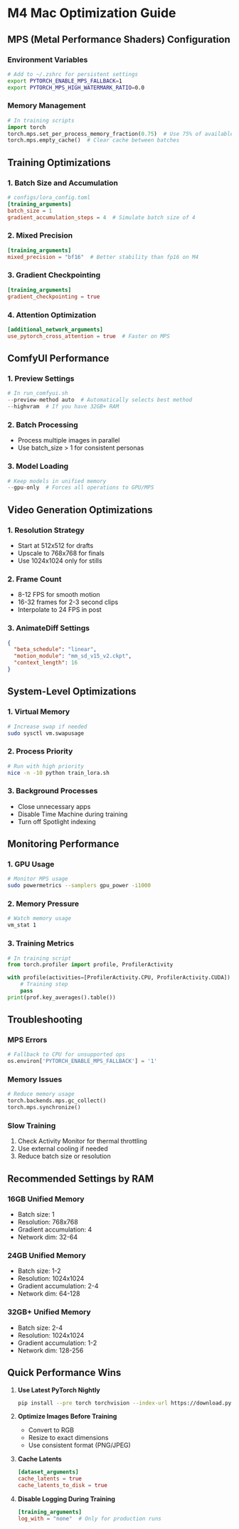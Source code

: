 # M4 Mac Optimization Guide

## MPS (Metal Performance Shaders) Configuration

### Environment Variables
```bash
# Add to ~/.zshrc for persistent settings
export PYTORCH_ENABLE_MPS_FALLBACK=1
export PYTORCH_MPS_HIGH_WATERMARK_RATIO=0.0
```

### Memory Management
```python
# In training scripts
import torch
torch.mps.set_per_process_memory_fraction(0.75)  # Use 75% of available memory
torch.mps.empty_cache()  # Clear cache between batches
```

## Training Optimizations

### 1. Batch Size and Accumulation
```toml
# configs/lora_config.toml
[training_arguments]
batch_size = 1
gradient_accumulation_steps = 4  # Simulate batch size of 4
```

### 2. Mixed Precision
```toml
[training_arguments]
mixed_precision = "bf16"  # Better stability than fp16 on M4
```

### 3. Gradient Checkpointing
```toml
[training_arguments]
gradient_checkpointing = true
```

### 4. Attention Optimization
```toml
[additional_network_arguments]
use_pytorch_cross_attention = true  # Faster on MPS
```

## ComfyUI Performance

### 1. Preview Settings
```python
# In run_comfyui.sh
--preview-method auto  # Automatically selects best method
--highvram  # If you have 32GB+ RAM
```

### 2. Batch Processing
- Process multiple images in parallel
- Use batch_size > 1 for consistent personas

### 3. Model Loading
```python
# Keep models in unified memory
--gpu-only  # Forces all operations to GPU/MPS
```

## Video Generation Optimizations

### 1. Resolution Strategy
- Start at 512x512 for drafts
- Upscale to 768x768 for finals
- Use 1024x1024 only for stills

### 2. Frame Count
- 8-12 FPS for smooth motion
- 16-32 frames for 2-3 second clips
- Interpolate to 24 FPS in post

### 3. AnimateDiff Settings
```json
{
  "beta_schedule": "linear",
  "motion_module": "mm_sd_v15_v2.ckpt",
  "context_length": 16
}
```

## System-Level Optimizations

### 1. Virtual Memory
```bash
# Increase swap if needed
sudo sysctl vm.swapusage
```

### 2. Process Priority
```bash
# Run with high priority
nice -n -10 python train_lora.sh
```

### 3. Background Processes
- Close unnecessary apps
- Disable Time Machine during training
- Turn off Spotlight indexing

## Monitoring Performance

### 1. GPU Usage
```bash
# Monitor MPS usage
sudo powermetrics --samplers gpu_power -i1000
```

### 2. Memory Pressure
```bash
# Watch memory usage
vm_stat 1
```

### 3. Training Metrics
```python
# In training script
from torch.profiler import profile, ProfilerActivity

with profile(activities=[ProfilerActivity.CPU, ProfilerActivity.CUDA]) as prof:
    # Training step
    pass
print(prof.key_averages().table())
```

## Troubleshooting

### MPS Errors
```python
# Fallback to CPU for unsupported ops
os.environ['PYTORCH_ENABLE_MPS_FALLBACK'] = '1'
```

### Memory Issues
```python
# Reduce memory usage
torch.backends.mps.gc_collect()
torch.mps.synchronize()
```

### Slow Training
1. Check Activity Monitor for thermal throttling
2. Use external cooling if needed
3. Reduce batch size or resolution

## Recommended Settings by RAM

### 16GB Unified Memory
- Batch size: 1
- Resolution: 768x768
- Gradient accumulation: 4
- Network dim: 32-64

### 24GB Unified Memory
- Batch size: 1-2
- Resolution: 1024x1024
- Gradient accumulation: 2-4
- Network dim: 64-128

### 32GB+ Unified Memory
- Batch size: 2-4
- Resolution: 1024x1024
- Gradient accumulation: 1-2
- Network dim: 128-256

## Quick Performance Wins

1. **Use Latest PyTorch Nightly**
   ```bash
   pip install --pre torch torchvision --index-url https://download.pytorch.org/whl/nightly/cpu
   ```

2. **Optimize Images Before Training**
   - Convert to RGB
   - Resize to exact dimensions
   - Use consistent format (PNG/JPEG)

3. **Cache Latents**
   ```toml
   [dataset_arguments]
   cache_latents = true
   cache_latents_to_disk = true
   ```

4. **Disable Logging During Training**
   ```toml
   [training_arguments]
   log_with = "none"  # Only for production runs
   ```
